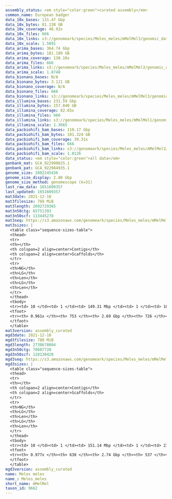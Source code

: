 ```yaml
---
assembly_status: <em style="color:green">curated assembly</em>
common_name: European badger
data_10x_bases: 131.47 Gbp
data_10x_bytes: 81.138 GB
data_10x_coverage: 46.92x
data_10x_files: 666
data_10x_links: s3://genomeark/species/Meles_meles/mMelMel3/genomic_data/10x/<br>
data_10x_scale: 1.5091
data_arima_bases: 364.74 Gbp
data_arima_bytes: 181.189 GB
data_arima_coverage: 130.16x
data_arima_files: 666
data_arima_links: s3://genomeark/species/Meles_meles/mMelMel3/genomic_data/arima/<br>
data_arima_scale: 1.8748
data_bionano_bases: N/A
data_bionano_bytes: 3.121 GB
data_bionano_coverage: N/A
data_bionano_files: 666
data_bionano_links: s3://genomeark/species/Meles_meles/mMelMel3/genomic_data/bionano/<br>
data_illumina_bases: 231.59 Gbp
data_illumina_bytes: 157.840 GB
data_illumina_coverage: 82.65x
data_illumina_files: 666
data_illumina_links: s3://genomeark/species/Meles_meles/mMelMel1/genomic_data/illumina/<br>s3://genomeark/species/Meles_meles/mMelMel2/genomic_data/illumina/<br>
data_illumina_scale: 1.3665
data_pacbiohifi_bam_bases: 110.17 Gbp
data_pacbiohifi_bam_bytes: 101.324 GB
data_pacbiohifi_bam_coverage: 39.31x
data_pacbiohifi_bam_files: 666
data_pacbiohifi_bam_links: s3://genomeark/species/Meles_meles/mMelMel3/genomic_data/pacbiohifi_bam/<br>
data_pacbiohifi_bam_scale: 1.0126
data_status: <em style="color:green">all data</em>
genbank_mat: GCA_922990625.1
genbank_pat: GCA_922984935.1
genome_size: 2802245436
genome_size_display: 2.80 Gbp
genome_size_method: genomescope (k=31)
last_raw_data: 1651609357
last_updated: 1651609357
mat3date: 2021-12-10
mat3filesize: 768 MiB
mat3length: 2692729365
mat3n50ctg: 65751393
mat3n50scf: 113445278
mat3seq: https://s3.amazonaws.com/genomeark/species/Meles_meles/mMelMel3/assembly_curated/mMelMel3.mat.decon.20211210.fasta.gz
mat3sizes: |
  <table class="sequence-sizes-table">
  <thead>
  <tr>
  <th></th>
  <th colspan=2 align=center>Contigs</th>
  <th colspan=2 align=center>Scaffolds</th>
  </tr>
  <tr>
  <th>NG</th>
  <th>LG</th>
  <th>Len</th>
  <th>LG</th>
  <th>Len</th>
  </tr>
  </thead>
  <tbody>
  <tr><td> 10 </td><td> 1 </td><td> 149.31 Mbp </td><td> 1 </td><td> 189.37 Mbp </td></tr>  <tr><td> 20 </td><td> 4 </td><td> 123.64 Mbp </td><td> 2 </td><td> 166.87 Mbp </td></tr>  <tr><td> 30 </td><td> 6 </td><td> 85.00 Mbp </td><td> 4 </td><td> 150.67 Mbp </td></tr>  <tr><td> 40 </td><td> 9 </td><td> 77.68 Mbp </td><td> 6 </td><td> 123.64 Mbp </td></tr>  <tr style="background-color:#cccccc;"><td> 50 </td><td> 13 </td><td style="background-color:#88ff88;"> 65.75 Mbp </td><td> 9 </td><td style="background-color:#88ff88;"> 113.45 Mbp </td></tr>  <tr><td> 60 </td><td> 19 </td><td> 42.76 Mbp </td><td> 12 </td><td> 79.85 Mbp </td></tr>  <tr><td> 70 </td><td> 26 </td><td> 36.79 Mbp </td><td> 15 </td><td> 70.66 Mbp </td></tr>  <tr><td> 80 </td><td> 35 </td><td> 26.47 Mbp </td><td> 20 </td><td> 48.20 Mbp </td></tr>  <tr><td> 90 </td><td> 60 </td><td> 2.90 Mbp </td><td> 39 </td><td> 3.79 Mbp </td></tr>  <tr><td> 100 </td><td> 0 </td><td>  </td><td> 0 </td><td>  </td></tr>  </tbody>
  <tfoot>
  <tr><th> 0.961x </th><th> 753 </th><th> 2.69 Gbp </th><th> 726 </th><th> 2.69 Gbp </th></tr>
  </tfoot>
  </table>
mat3version: assembly_curated
mgd3date: 2021-12-10
mgd3filesize: 780 MiB
mgd3length: 2738678004
mgd3n50ctg: 70607720
mgd3n50scf: 120130420
mgd3seq: https://s3.amazonaws.com/genomeark/species/Meles_meles/mMelMel3/assembly_curated/mMelMel3.pat.X.cur.20211210.fasta.gz
mgd3sizes: |
  <table class="sequence-sizes-table">
  <thead>
  <tr>
  <th></th>
  <th colspan=2 align=center>Contigs</th>
  <th colspan=2 align=center>Scaffolds</th>
  </tr>
  <tr>
  <th>NG</th>
  <th>LG</th>
  <th>Len</th>
  <th>LG</th>
  <th>Len</th>
  </tr>
  </thead>
  <tbody>
  <tr><td> 10 </td><td> 1 </td><td> 151.14 Mbp </td><td> 1 </td><td> 210.73 Mbp </td></tr>  <tr><td> 20 </td><td> 3 </td><td> 126.20 Mbp </td><td> 2 </td><td> 184.30 Mbp </td></tr>  <tr><td> 30 </td><td> 5 </td><td> 118.71 Mbp </td><td> 4 </td><td> 158.03 Mbp </td></tr>  <tr><td> 40 </td><td> 8 </td><td> 87.85 Mbp </td><td> 6 </td><td> 151.14 Mbp </td></tr>  <tr style="background-color:#cccccc;"><td> 50 </td><td> 12 </td><td style="background-color:#88ff88;"> 70.61 Mbp </td><td> 8 </td><td style="background-color:#88ff88;"> 120.13 Mbp </td></tr>  <tr><td> 60 </td><td> 16 </td><td> 49.81 Mbp </td><td> 10 </td><td> 109.97 Mbp </td></tr>  <tr><td> 70 </td><td> 23 </td><td> 31.94 Mbp </td><td> 13 </td><td> 87.85 Mbp </td></tr>  <tr><td> 80 </td><td> 33 </td><td> 21.11 Mbp </td><td> 16 </td><td> 82.95 Mbp </td></tr>  <tr><td> 90 </td><td> 59 </td><td> 4.06 Mbp </td><td> 21 </td><td> 45.12 Mbp </td></tr>  <tr><td> 100 </td><td> 0 </td><td>  </td><td> 0 </td><td>  </td></tr>  </tbody>
  <tfoot>
  <tr><th> 0.977x </th><th> 638 </th><th> 2.74 Gbp </th><th> 537 </th><th> 2.74 Gbp </th></tr>
  </tfoot>
  </table>
mgd3version: assembly_curated
name: Meles meles
name_: Meles_meles
short_name: mMelMel
taxon_id: 9662
---
```


